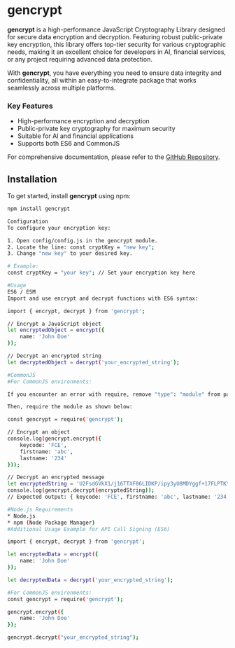 # gencrypt

**gencrypt** is a high-performance JavaScript Cryptography Library designed for secure data encryption and decryption. Featuring robust public-private key encryption, this library offers top-tier security for various cryptographic needs, making it an excellent choice for developers in AI, financial services, or any project requiring advanced data protection. 

With **gencrypt**, you have everything you need to ensure data integrity and confidentiality, all within an easy-to-integrate package that works seamlessly across multiple platforms.

### Key Features
- High-performance encryption and decryption
- Public-private key cryptography for maximum security
- Suitable for AI and financial applications
- Supports both ES6 and CommonJS

For comprehensive documentation, please refer to the [GitHub Repository](https://github.com/coderxone/cryptlibrary-by-coderX).

## Installation

To get started, install **gencrypt** using npm:

```bash
npm install gencrypt

Configuration
To configure your encryption key:

1. Open config/config.js in the gencrypt module. 
2. Locate the line: const cryptKey = "new key";
3. Change "new key" to your desired key.

# Example:
const cryptKey = "your key"; // Set your encryption key here

#Usage
ES6 / ESM
Import and use encrypt and decrypt functions with ES6 syntax:

import { encrypt, decrypt } from 'gencrypt';

// Encrypt a JavaScript object
let encryptedObject = encrypt({
    name: 'John Doe'
});

// Decrypt an encrypted string
let decryptedObject = decrypt('your_encrypted_string');

#CommonJS
#For CommonJS environments:

If you encounter an error with require, remove "type": "module" from package.json in the package folder.

Then, require the module as shown below:

const gencrypt = require('gencrypt');

// Encrypt an object
console.log(gencrypt.encrypt({
    keycode: 'FCE',
    firstname: 'abc',
    lastname: '234'
}));

// Decrypt an encrypted message
let encryptedString = 'U2FsdGVkX1/j16TTXF86LIDKP/ipy3yU8MDYggf+17FLPTKY+SB/EsnEeldtm1TvrhnYMRb0vNS4ZSzSNYwoRLIHOVuuWtMCPSdBBRMp2rE=';
console.log(gencrypt.decrypt(encryptedString));
// Expected output: { keycode: 'FCE', firstname: 'abc', lastname: '234' }

#Node.js Requirements
* Node.js
* npm (Node Package Manager)
#Additional Usage Example for API Call Signing (ES6)

import { encrypt, decrypt } from 'gencrypt';

let encryptedData = encrypt({
    name: 'John Doe'
});

let decryptedData = decrypt('your_encrypted_string');

#For CommonJS environments:
const gencrypt = require('gencrypt');

gencrypt.encrypt({
    name: 'John Doe'
});

gencrypt.decrypt("your_encrypted_string");
